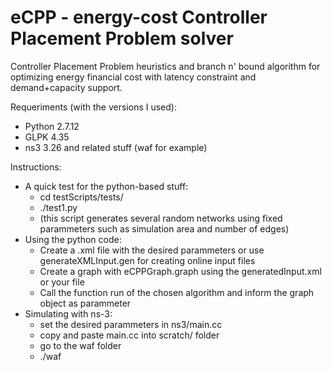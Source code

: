 # eCPP - energy-cost Controller Placement Problem solver
Controller Placement Problem heuristics and branch n' bound algorithm for optimizing energy financial cost with latency constraint and demand+capacity support.

Requeriments (with the versions I used):
* Python 2.7.12
* GLPK 4.35
* ns3 3.26 and related stuff (waf for example)

Instructions:
* A quick test for the python-based stuff:
	* cd testScripts/tests/
	* ./test1.py
	* (this script generates several random networks using fixed parammeters such as simulation area and number of edges)
* Using the python code:
	* Create a .xml file with the desired parammeters or use generateXMLInput.gen for creating online input files
	* Create a graph with eCPPGraph.graph using the generatedInput.xml or your file
	* Call the function run of the chosen algorithm and inform the graph object as parammeter
* Simulating with ns-3:
	* set the desired parammeters in ns3/main.cc
	* copy and paste main.cc into scratch/ folder
	* go to the waf folder
	* ./waf
